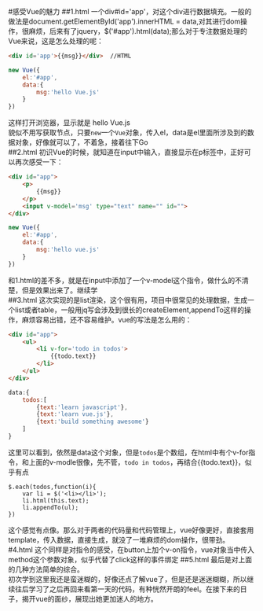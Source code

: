 #感受Vue的魅力
##1.html
一个div#id='app'，对这个div进行数据填充。一般的做法是document.getElementById('app').innerHTML = data,对其进行dom操作，很麻烦，后来有了jquery，$('#app').html(data);那么对于专注数据处理的Vue来说，这是怎么处理的呢：
```html
<div id='app'>{{msg}}</div>  //HTML
```
```javascript
new Vue({
	el:'#app',
	data:{
		msg:'hello Vue.js'
	}
})
```
这样打开浏览器，显示就是 hello Vue.js 	<br>
貌似不用写获取节点，只要`new`一个`Vue`对象，传入el，data是el里面所涉及到的数据对象，好像就可以了，不着急，接着往下Go
<br>
##2.html
初识Vue的时候，就知道在input中输入，直接显示在p标签中，正好可以再次感受一下：
```html
<div id="app">
	<p>
		{{msg}}
	</p>
	<input v-model='msg' type="text" name="" id="">
</div>
```
```javascript
new Vue({
	el:'#app',
	data:{
		msg:'hello vue.js'
	}
})
```
和1.html的差不多，就是在input中添加了一个v-model这个指令，做什么的不清楚，但是效果出来了。继续学
<br>
##3.html
这次实现的是list渲染，这个很有用，项目中很常见的处理数据，生成一个list或者table，一般用jq写会涉及到很长的createElement,appendTo这样的操作，麻烦容易出错，还不容易维护。vue的写法是怎么用的：
```html
<div id="app">
	<ul>
		<li v-for='todo in todos'>
			{{todo.text}}
		</li>
	</ul>
</div>
```
```javascript
data:{
	todos:[
		{text:'learn javascript'},
		{text:'learn vue.js'},
		{text:'build something awesome'}
	]
}
```
这里可以看到，依然是data这个对象，但是`todos`是个数组，在html中有个v-for指令，和上面的v-modle很像，先不管，`todo in todos`，再结合{{todo.text}}，似乎有点
```
$.each(todos,function(i){
	var li = $('<li></li>');
	li.html(this.text);
	li.appendTo(ul);
})
```
这个感觉有点像。那么对于两者的代码量和代码管理上，vue好像更好，直接套用template，传入数据，直接生成，就没了一堆麻烦的dom操作，很带劲。
<br>
#4.html
这个同样是对指令的感受，在button上加个v-on指令，vue对象当中传入method这个参数对象，似乎代替了click这样的事件绑定
##5.html
最后是对上面的几种方法简单的综合。
<br>
初次学到这里我还是蛮迷糊的，好像还点了解vue了，但是还是迷迷糊糊，所以继续往后学习了之后再回来看第一天的代码，有种恍然开朗的feel。在接下来的日子，揭开vue的面纱，展现出她更加迷人的地方。

